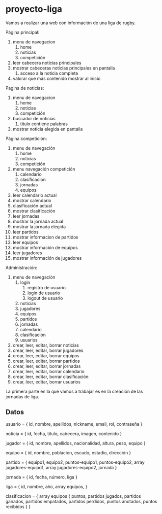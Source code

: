 # proyecto-liga

Vamos a realizar una web con información de una liga de rugby.

Página principal:

1. menu de navegacion
    1. home
    2. noticias
    3. competición
2. leer cabecera noticias principales
3. mostrar cabeceras noticias principales en pantalla
    1. acceso a la noticia completa
4. valorar que más contenido mostrar al inicio

Pagina de noticias:

1. menu de navegacion
    1. home
    2. noticias
    3. competición
2. buscador de noticias
    1. titulo contiene palabras
3. mostrar noticia elegida en pantalla

Página competición:

1. menu de navegación
    1. home
    2. noticias
    3. competición
2. menu navegación competición
    1. calendario
    2. clasificacion
    3. jornadas
    4. equipos
3. leer calendario actual
4. mostrar calendario
5. clasificación actual
6. mostrar clasificación
7. leer jornadas
8. mostrar la jornada actual
9. mostrar la jornada elegida
10. leer partidos
11. mostrar informacion de partidos
12. leer equipos
13. mostrar información de equipos
14. leer jugadores
15. mostrar información de jugadores

Administración:

1. menu de navegación
    1. login
        1. registro de usuario
        2. login de usuario
        3. logout de usuario
    2. noticias
    3. jugadores
    4. equipos
    5. partidos
    6. jornadas
    7. calendario
    8. clasificación
    9. usuarios
2. crear, leer, editar, borrar noticias
3. crear, leer, editar, borrar jugadores
4. crear, leer, editar, borrar equipos
5. crear, leer, editar, borrar partidos
6. crear, leer, editar, borrar jornadas
7. crear, leer, editar, borrar calendario
8. crear, leer, editar, borrar clasificación
9. crear, leer, editar, borrar usuarios

La primera parte en la que vamos a trabajar es en la creación de las jornadas de liga.

## Datos

usuario = {
    id,
    nombre,
    apellidos,
    nickname,
    email,
    rol,
    contraseña
}

noticia = {
    id,
    fecha,
    titulo,
    cabecera,
    imagen,
    contenido
}

jugador = {
    id,
    nombre,
    apellidos,
    nacionalidad,
    altura,
    peso,
    equipo
}

equipo = {
    id,
    nombre,
    poblacion,
    escudo,
    estadio,
    dirección
}

partido = {
    equipo1,
    equipo2,
    puntos-equipo1,
    puntos-equipo2,
    array jugadores-equipo1,
    array jugadores-equipo2,
    jornada
}

jornada = {
    id,
    fecha,
    número,
    liga
}

liga = {
    id,
    nombre,
    año,
    array equipos,
}

clasificacion = {
    array equipos {
        puntos,
        partidos jugados,
        partidos ganados,
        partidos empatados,
        partidos perdidos,
        puntos anotados,
        puntos recibidos
    }
}
